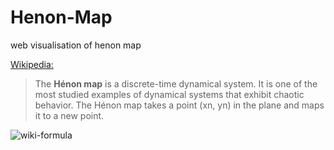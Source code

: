 # Henon-Map
web visualisation of henon map

[Wikipedia:](https://en.wikipedia.org/wiki/H%C3%A9non_map)
>The **Hénon map** is a discrete-time dynamical system. It is one of the most studied examples of dynamical systems that exhibit chaotic behavior. The Hénon map takes a point (xn, yn) in the plane and maps it to a new point.

![wiki-formula](https://wikimedia.org/api/rest_v1/media/math/render/svg/87672565712868250e7d2b410307bb1b047f31a7)